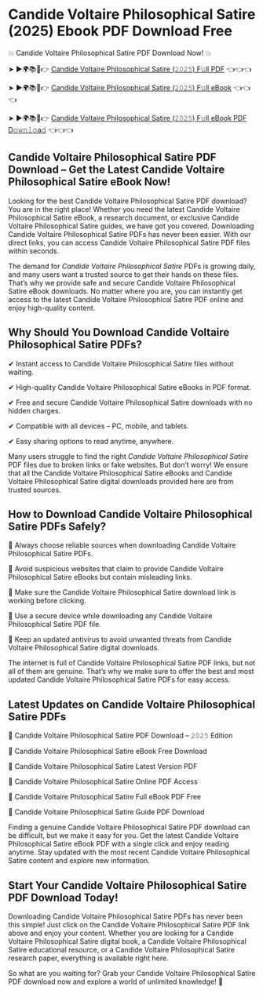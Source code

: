 # Candide Voltaire Philosophical Satire (2025) Ebook PDF Download Free

💥 Candide Voltaire Philosophical Satire PDF Download Now! 💥

➤ ►🌍📚📱👉 [Candide Voltaire Philosophical Satire (𝟸𝟶𝟸𝟻) F𝚞ll PDF](https://getpdf.xyz/candide-voltaire-philosophical-satire) 👈👈👈


➤ ►🌍📚📱👉 [Candide Voltaire Philosophical Satire (𝟸𝟶𝟸𝟻) F𝚞ll eBook](https://getpdf.xyz/candide-voltaire-philosophical-satire) 👈👈👈


➤ ►🌍📚📱👉 [Candide Voltaire Philosophical Satire (𝟸𝟶𝟸𝟻) F𝚞ll eBook PDF D𝚘𝚠𝚗𝚕𝚘a𝚍](https://getpdf.xyz/candide-voltaire-philosophical-satire) 👈👈👈


## Candide Voltaire Philosophical Satire PDF Download – Get the Latest Candide Voltaire Philosophical Satire eBook Now!

Looking for the best Candide Voltaire Philosophical Satire PDF download? You are in the right place! Whether you need the latest Candide Voltaire Philosophical Satire eBook, a research document, or exclusive Candide Voltaire Philosophical Satire guides, we have got you covered. Downloading Candide Voltaire Philosophical Satire PDFs has never been easier. With our direct links, you can access Candide Voltaire Philosophical Satire PDF files within seconds.

The demand for *Candide Voltaire Philosophical Satire* PDFs is growing daily, and many users want a trusted source to get their hands on these files. That’s why we provide safe and secure Candide Voltaire Philosophical Satire eBook downloads. No matter where you are, you can instantly get access to the latest Candide Voltaire Philosophical Satire PDF online and enjoy high-quality content.

## Why Should You Download Candide Voltaire Philosophical Satire PDFs?

✔ Instant access to Candide Voltaire Philosophical Satire files without waiting.

✔ High-quality Candide Voltaire Philosophical Satire eBooks in PDF format.

✔ Free and secure Candide Voltaire Philosophical Satire downloads with no hidden charges.

✔ Compatible with all devices – PC, mobile, and tablets.

✔ Easy sharing options to read anytime, anywhere.

Many users struggle to find the right *Candide Voltaire Philosophical Satire* PDF files due to broken links or fake websites. But don’t worry! We ensure that all the Candide Voltaire Philosophical Satire eBooks and Candide Voltaire Philosophical Satire digital downloads provided here are from trusted sources.

## How to Download Candide Voltaire Philosophical Satire PDFs Safely?

📌 Always choose reliable sources when downloading Candide Voltaire Philosophical Satire PDFs.

📌 Avoid suspicious websites that claim to provide Candide Voltaire Philosophical Satire eBooks but contain misleading links.

📌 Make sure the Candide Voltaire Philosophical Satire download link is working before clicking.

📌 Use a secure device while downloading any Candide Voltaire Philosophical Satire PDF file.

📌 Keep an updated antivirus to avoid unwanted threats from Candide Voltaire Philosophical Satire digital downloads.

The internet is full of Candide Voltaire Philosophical Satire PDF links, but not all of them are genuine. That’s why we make sure to offer the best and most updated Candide Voltaire Philosophical Satire PDFs for easy access.

## Latest Updates on Candide Voltaire Philosophical Satire PDFs

🔹 Candide Voltaire Philosophical Satire PDF Download – 𝟸𝟶𝟸𝟻 Edition

🔹 Candide Voltaire Philosophical Satire eBook Free Download

🔹 Candide Voltaire Philosophical Satire Latest Version PDF

🔹 Candide Voltaire Philosophical Satire Online PDF Access

🔹 Candide Voltaire Philosophical Satire Full eBook PDF Free

🔹 Candide Voltaire Philosophical Satire Guide PDF Download

Finding a genuine Candide Voltaire Philosophical Satire PDF download can be difficult, but we make it easy for you. Get the latest Candide Voltaire Philosophical Satire eBook PDF with a single click and enjoy reading anytime. Stay updated with the most recent Candide Voltaire Philosophical Satire content and explore new information.

## Start Your Candide Voltaire Philosophical Satire PDF Download Today!

Downloading Candide Voltaire Philosophical Satire PDFs has never been this simple! Just click on the Candide Voltaire Philosophical Satire PDF link above and enjoy your content. Whether you are looking for a Candide Voltaire Philosophical Satire digital book, a Candide Voltaire Philosophical Satire educational resource, or a Candide Voltaire Philosophical Satire research paper, everything is available right here.

So what are you waiting for? Grab your Candide Voltaire Philosophical Satire PDF download now and explore a world of unlimited knowledge! 🚀